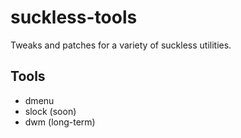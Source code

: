 # suckless-tools

Tweaks and patches for a variety of suckless utilities.

## Tools

- dmenu
- slock (soon)
- dwm (long-term)
